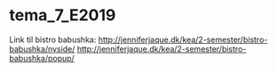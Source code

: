 # tema_7_E2019

Link til bistro babushka:
http://jenniferjaque.dk/kea/2-semester/bistro-babushka/nyside/
http://jenniferjaque.dk/kea/2-semester/bistro-babushka/popup/